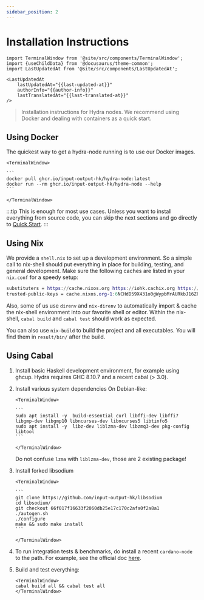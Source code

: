 ```yaml
---
sidebar_position: 2
---
```


# Installation Instructions

```mdx-code-block
import TerminalWindow from '@site/src/components/TerminalWindow';
import {useChildData} from '@docusaurus/theme-common';
import LastUpdatedAt from '@site/src/components/LastUpdatedAt';
```

```mdx-code-block
<LastUpdatedAt 
    lastUpdatedAt="{{last-updated-at}}"
    authorInfo="{{author-info}}"
    lastTranslatedAt="{{last-translated-at}}"
/>
```

> Installation instructions for Hydra nodes. We recommend using Docker and dealing with containers as a quick start.

## Using Docker
The quickest way to get a hydra-node running is to use our Docker images.

````mdx-code-block
<TerminalWindow>

```
docker pull ghcr.io/input-output-hk/hydra-node:latest
docker run --rm ghcr.io/input-output-hk/hydra-node --help
```

</TerminalWindow>
````

:::tip
This is enough for most use cases. Unless you want to install everything from source code, you can skip the next sections and go directly to [Quick Start](/docs/getting-started/quickstart).
:::

## Using Nix

We provide a `shell.nix` to set up a development environment. So a simple call to nix-shell should put everything in place for building, testing, and general development.
Make sure the following caches are listed in your `nix.conf` for a speedy setup:

```nix title="nix.conf"
substituters = https://cache.nixos.org https://iohk.cachix.org https://hydra.iohk.io
trusted-public-keys = cache.nixos.org-1:6NCHdD59X431o0gWypbMrAURkbJ16ZPMQFGspcDShjY= iohk.cachix.org-1:DpRUyj7h7V830dp/i6Nti+NEO2/nhblbov/8MW7Rqoo= hydra.iohk.io:f/Ea+s+dFdN+3Y/G+FDgSq+a5NEWhJGzdjvKNGv0/EQ=
```

Also, some of us use `direnv` and `nix-direnv` to automatically import & cache the nix-shell environment into our favorite shell or editor.
Within the nix-shell, `cabal build` and `cabal test` should work as expected.

You can also use `nix-build` to build the project and all executables. You will find them in `result/bin/` after the build.

## Using Cabal

1. Install basic Haskell development environment, for example using ghcup. Hydra requires GHC 8.10.7 and a recent cabal (> 3.0).

1. Install various system dependencies On Debian-like:

    ````mdx-code-block
    <TerminalWindow>

    ```
    sudo apt install -y  build-essential curl libffi-dev libffi7 libgmp-dev libgmp10 libncurses-dev libncurses5 libtinfo5
    sudo apt install -y  libz-dev liblzma-dev libzmq3-dev pkg-config libtool
    ```

    </TerminalWindow>
    ````

    Do not confuse `lzma` with `liblzma-dev`, those are 2 existing package!

1. Install forked libsodium

    ````mdx-code-block
    <TerminalWindow>

    ```
    git clone https://github.com/input-output-hk/libsodium
    cd libsodium/
    git checkout 66f017f16633f2060db25e17c170c2afa0f2a8a1
    ./autogen.sh
    ./configure
    make && sudo make install
    ```

    </TerminalWindow>
    ````

1. To run integration tests & benchmarks, do install a recent `cardano-node` to the path. For example, see the official doc [here](https://developers.cardano.org/docs/get-started/installing-cardano-node).

1. Build and test everything:

    ```mdx-code-block
    <TerminalWindow>
    cabal build all && cabal test all
    </TerminalWindow>
    ```
